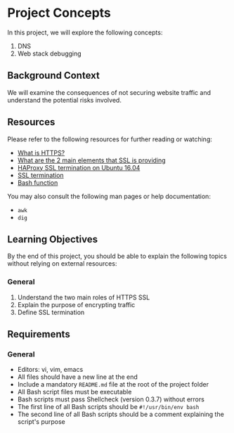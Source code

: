 # Project Concepts

In this project, we will explore the following concepts:

1. DNS
2. Web stack debugging

## Background Context

We will examine the consequences of not securing website traffic and understand the potential risks involved.

## Resources

Please refer to the following resources for further reading or watching:

- [What is HTTPS?](https://example.com/what-is-https)
- [What are the 2 main elements that SSL is providing](https://example.com/ssl-elements)
- [HAProxy SSL termination on Ubuntu 16.04](https://example.com/haproxy-ssl-termination)
- [SSL termination](https://example.com/ssl-termination)
- [Bash function](https://example.com/bash-function)

You may also consult the following man pages or help documentation:

- `awk`
- `dig`

## Learning Objectives

By the end of this project, you should be able to explain the following topics without relying on external resources:

### General

1. Understand the two main roles of HTTPS SSL
2. Explain the purpose of encrypting traffic
3. Define SSL termination

## Requirements

### General

- Editors: vi, vim, emacs
- All files should have a new line at the end
- Include a mandatory `README.md` file at the root of the project folder
- All Bash script files must be executable
- Bash scripts must pass Shellcheck (version 0.3.7) without errors
- The first line of all Bash scripts should be `#!/usr/bin/env bash`
- The second line of all Bash scripts should be a comment explaining the script's purpose